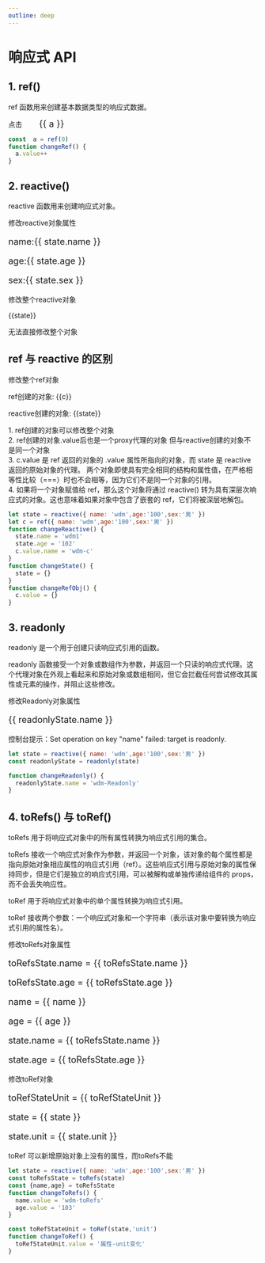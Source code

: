 ```yaml
---
outline: deep
---
```


# 响应式 API


## 1. ref()

ref 函数用来创建基本数据类型的响应式数据。
<div class="vue3_api_wrap">
  <n-button type="primary" @click="changeRef">点击</n-button> 
  <span style="padding-left:30px;font-size:18px">{{ a }}</span>
</div>

```js
const  a = ref(0)
function changeRef() {
  a.value++
}
```
## 2. reactive()

reactive 函数用来创建响应式对象。

<div class="vue3_api_wrap">
  <n-button type="primary" @click="changeReactive">修改reactive对象属性</n-button> 
  <div style="margin-top:15px">
    <p style="font-size:18px">name:{{ state.name }}</p>
    <p style="font-size:18px">age:{{ state.age }}</p>
    <p style="font-size:18px">sex:{{ state.sex }}</p>
  </div>
  <n-button type="primary" @click="changeState">修改整个reactive对象</n-button>
  <p>{{state}}</p>
  <n-alert title="错误" type="error">
    无法直接修改整个对象
  </n-alert>
  <br>
  <h2>ref 与 reactive 的区别</h2>  
  <n-button type="primary" @click="changeRefObj">修改整个ref对象</n-button>
  <p>ref创建的对象: {{c}}</p>
  <p>reactive创建的对象: {{state}}</p>
  <n-alert title="注意" type="warning">
    1. ref创建的对象可以修改整个对象
    <br>
    2. ref创建的对象.value后也是一个proxy代理的对象
    但与reactive创建的对象不是同一个对象
    <br>
    3. c.value 是 ref 返回的对象的 .value 属性所指向的对象，而 state 是 reactive 返回的原始对象的代理。
    两个对象即使具有完全相同的结构和属性值，在严格相等性比较（===）时也不会相等，因为它们不是同一个对象的引用。
    <br>
    4. 如果将一个对象赋值给 ref，那么这个对象将通过 reactive() 转为具有深层次响应式的对象。这也意味着如果对象中包含了嵌套的 ref，它们将被深层地解包。
  </n-alert>
</div>

```js
let state = reactive({ name: 'wdm',age:'100',sex:'男' })
let c = ref({ name: 'wdm',age:'100',sex:'男' })
function changeReactive() {
  state.name = 'wdm1'
  state.age = '102'
  c.value.name = 'wdm-c'
}
function changeState() {
  state = {}
}
function changeRefObj() {
  c.value = {}
}
```

## 3. readonly

readonly 是一个用于创建只读响应式引用的函数。

readonly 函数接受一个对象或数组作为参数，并返回一个只读的响应式代理。这个代理对象在外观上看起来和原始对象或数组相同，但它会拦截任何尝试修改其属性或元素的操作，并阻止这些修改。

<div>
  <n-button type="primary" @click="changeReadonly">修改Readonly对象属性</n-button> 
  <p style="font-size:18px">{{ readonlyState.name }}</p>
  <n-alert title="注意" type="warning">
    控制台提示：Set operation on key "name" failed: target is readonly.
  </n-alert>
</div>

```js
let state = reactive({ name: 'wdm',age:'100',sex:'男' })
const readonlyState = readonly(state)

function changeReadonly() {
  readonlyState.name = 'wdm-Readonly'
}

```
## 4. toRefs() 与 toRef()
toRefs 用于将响应式对象中的所有属性转换为响应式引用的集合。

toRefs 接收一个响应式对象作为参数，并返回一个对象，该对象的每个属性都是指向原始对象相应属性的响应式引用（ref）。这些响应式引用与原始对象的属性保持同步，但是它们是独立的响应式引用，可以被解构或单独传递给组件的 props，而不会丢失响应性。

toRef 用于将响应式对象中的单个属性转换为响应式引用。

toRef 接收两个参数：一个响应式对象和一个字符串（表示该对象中要转换为响应式引用的属性名）。
<div>
  <n-button type="primary" @click="changeToRefs">修改toRefs对象属性</n-button> 
  <p style="font-size:18px">toRefsState.name = {{ toRefsState.name }}</p>
  <p style="font-size:18px">toRefsState.age = {{ toRefsState.age }}</p>
  <p style="font-size:18px">name = {{ name }}</p>
  <p style="font-size:18px">age = {{ age }}</p>
  <p style="font-size:18px">state.name = {{ toRefsState.name }}</p>
  <p style="font-size:18px">state.age = {{ toRefsState.age }}</p>
</div>
<div>
  <n-button type="primary" @click="changeToRef">修改toRef对象</n-button> 
  <p style="font-size:18px">toRefStateUnit = {{ toRefStateUnit }}</p>
  <p style="font-size:18px">state = {{ state }}</p>
  <p style="font-size:18px">state.unit = {{ state.unit }}</p>
</div>
<n-alert title="toRef 与 toRefs 的区别" type="info">
  toRef 可以新增原始对象上没有的属性，而toRefs不能
</n-alert>

```js
let state = reactive({ name: 'wdm',age:'100',sex:'男' })
const toRefsState = toRefs(state)
const {name,age} = toRefsState
function changeToRefs() {
  name.value = 'wdm-toRefs'
  age.value = '103'
}

const toRefStateUnit = toRef(state,'unit')
function changeToRef() {
  toRefStateUnit.value = '属性-unit变化'
}
```


<script setup>
  import { ref,reactive,readonly,toRefs,toRef } from 'vue'
  const  a = ref(0)
  let state = reactive({ name: 'wdm',age:'100',sex:'男' })
  let c = ref({ name: 'wdm',age:'100',sex:'男' })
  function changeRef() {
    a.value++
  }
  function changeReactive() {
    state.name = 'wdm1'
    state.age = '102'
    c.value.name = 'wdm-c'
  }
  function changeState() {
    state = {}
  }
  function changeRefObj() {
    c.value = {}
  }
  const readonlyState = readonly(state)
  function changeReadonly() {
    readonlyState.name = 'wdm-Readonly'
  }
  const toRefsState = toRefs(state)
  const {name,age} = toRefsState
  function changeToRefs() {
    name.value = 'wdm-toRefs'
    age.value = '103'
  }
  const toRefStateUnit = toRef(state,'unit')
  function changeToRef() {
    toRefStateUnit.value = '属性-unit变化'
  }
</script>